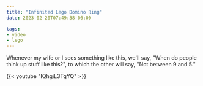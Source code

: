 ```yaml
---
title: "Infinited Lego Domino Ring"
date: 2023-02-20T07:49:38-06:00

tags:
- video
- lego
---
```

Whenever my wife or I sees something like this, we'll say, "When do people think up stuff like
this?", to which the other will say, "Not between 9 and 5."

{{< youtube "IQhgiL3TqYQ" >}}
